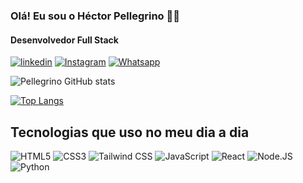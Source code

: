 ### Olá! Eu sou o Héctor Pellegrino 🙋‍♂️ 
#### Desenvolvedor Full Stack
[![linkedin](https://img.shields.io/badge/LinkedIn-0077B5?style=for-the-badge&logo=linkedin&logoColor=white)](https://www.linkedin.com/in/h%C3%A9ctor-pellegrino/)
[![Instagram](https://img.shields.io/badge/Instagram-E4405F?style=for-the-badge&logo=instagram&logoColor=white)](https://www.instagram.com/hectorpellegriino/)
[![Whatsapp](https://img.shields.io/badge/WhatsApp-25D366?style=for-the-badge&logo=whatsapp&logoColor=white)](https://wa.me/5511973810705?text=Ol%C3%A1%20H%C3%A9ctor,%20tudo%20bem?%20Vim%20pelo%20GitHub%20e%20gostaria%20de%20mais%20informa%C3%A7%C3%B5es)

![Pellegrino GitHub stats](https://github-readme-stats.vercel.app/api?username=hector-pellegrino&show_icons=true&theme=tokyonight)

[![Top Langs](https://github-readme-stats.vercel.app/api/top-langs/?username=hector-pellegrino)](https://github.com/anuraghazra/github-readme-stats)
## Tecnologias que uso no meu dia a dia
<div style="display: inline_block"> 
    <img aglin="center" alt="HTML5" 
    src="https://img.shields.io/badge/HTML5-E34F26?style=for-the-badge&logo=html5&logoColor=white">
    <img aglin="center" alt="CSS3" 
    src="https://img.shields.io/badge/CSS3-1572B6?style=for-the-badge&logo=css3&logoColor=white">
    <img aglin="center" alt="Tailwind CSS" 
    src="https://img.shields.io/badge/Tailwind_CSS-38B2AC?style=for-the-badge&logo=tailwind-css&logoColor=white">
    <img aglin="center" alt="JavaScript" 
    src="https://img.shields.io/badge/JavaScript-F7DF1E?style=for-the-badge&logo=javascript&logoColor=black">
    <img aglin="center" alt="React"
    src="https://img.shields.io/badge/React-20232A?style=for-the-badge&logo=react&logoColor=61DAFB">
    <img aglin="center" alt="Node.JS" src="https://img.shields.io/badge/Node.js-43853D?style=for-the-badge&logo=node.js&logoColor=white">
    <img aglin="center" alt="Python" src="https://img.shields.io/badge/Python-3776AB?style=for-the-badge&logo=python&logoColor=white">
</div>
<br></br>


